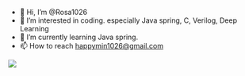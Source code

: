 - 👋 Hi, I’m @Rosa1026
- 👀 I’m interested in coding. especially Java spring, C, Verilog, Deep Learning
- 🌱 I’m currently learning Java spring.
- 📫 How to reach happymin1026@gmail.com

<a href="버튼을 눌렀을 때 이동할 링크" target="_blank"><img src="https://img.shields.io/badge/뱃지레이블-배경색?style=for-the-badge&logo&logo=python&logoColor=3776ab"/></a>
